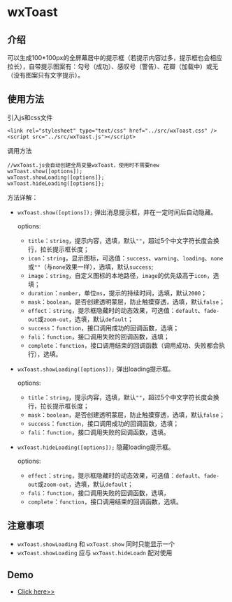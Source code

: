 # wxToast
## 介绍
可以生成100\*100px的全屏幕居中的提示框（若提示内容过多，提示框也会相应拉长），自带提示图案有：勾号（成功）、感叹号（警告）、花瓣（加载中）或无（没有图案只有文字提示）。
## 使用方法
引入js和css文件
```
<link rel="stylesheet" type="text/css" href="../src/wxToast.css" />
<script src="../src/wxToast.js"></script>
```
调用方法
```
//wxToast.js会自动创建全局变量wxToast，使用时不需要new
wxToast.show([options]);
wxToast.showLoading([options]};
wxToast.hideLoading([options]};
```
方法详解：

* `wxToast.show([options]);`
弹出消息提示框，并在一定时间后自动隐藏。

  options:
  
  * `title`：`string`，提示内容，选填，默认`""`，超过5个中文字符长度会换行，拉长提示框长度；
  * `icon`：`string`，显示图标，可选值：`success`、`warning`、`loading`、`none`或`""`（与`none`效果一样），选填，默认`success`;
  * `image`：`string`，自定义图标的本地路径，`image`的优先级高于`icon`，选填；
  * `duration`：`number`，单位`ms`，提示的持续时间，选填，默认`2000`；
  * `mask`：`boolean`，是否创建透明蒙层，防止触摸穿透，选填，默认`false`；
  * `effect`：`string`，提示框隐藏时的动态效果，可选值：`default`、`fade-out`或`zoom-out`，选填，默认`default`；
  * `success`：`function`，接口调用成功的回调函数，选填；
  * `fali`：`function`，接口调用失败的回调函数，选填；
  * `complete`：`function`，接口调用结束的回调函数（调用成功、失败都会执行），选填。

* `wxToast.showLoading([options]);`
弹出loading提示框。

  options:
  
  * `title`：`string`，提示内容，选填，默认`""`，超过5个中文字符长度会换行，拉长提示框长度；
  * `mask`：`boolean`，是否创建透明蒙层，防止触摸穿透，选填，默认`false`；
  * `success`：`function`，接口调用成功的回调函数，选填；
  * `fali`：`function`，接口调用失败的回调函数，选填。
  
* `wxToast.hideLoading([options]);`
隐藏loading提示框。

  options:
  
  * `effect`：`string`，提示框隐藏时的动态效果，可选值：`default`、`fade-out`或`zoom-out`，选填，默认`default`；
  * `fali`：`function`，接口调用失败的回调函数，选填，
  * `complete`：`function`，接口调用结束的回调函数，选填。
  
## 注意事项
  * `wxToast.showLoading` 和 `wxToast.show` 同时只能显示一个
  * `wxToast.showLoading` 应与 `wxToast.hideLoadn` 配对使用
  
## Demo
  * [Click here>>](https://dzcdzc124.github.io/wxToast/dist/index.html)
